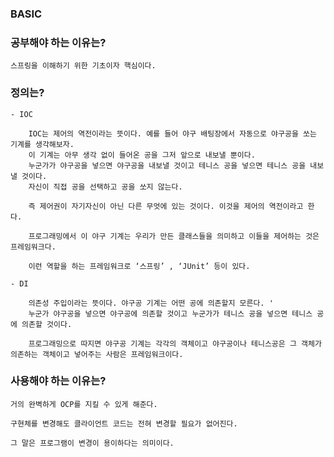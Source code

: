 ### BASIC

### 공부해야 하는 이유는?
    
    스프링을 이해하기 위한 기초이자 핵심이다.
    
### 정의는?
    - IOC
        
        IOC는 제어의 역전이라는 뜻이다. 예를 들어 야구 배팅장에서 자동으로 야구공을 쏘는 기계를 생각해보자. 
        이 기계는 아무 생각 없이 들어온 공을 그저 앞으로 내보낼 뿐이다. 
        누군가가 야구공을 넣으면 야구공을 내보낼 것이고 테니스 공을 넣으면 테니스 공을 내보낼 것이다. 
        자신이 직접 공을 선택하고 공을 쏘지 않는다.
        
        즉 제어권이 자기자신이 아닌 다른 무엇에 있는 것이다. 이것을 제어의 역전이라고 한다.
        
        프로그래밍에서 이 야구 기계는 우리가 만든 클래스들을 의미하고 이들을 제어하는 것은 프레임워크다.
        
        이런 역할을 하는 프레임워크로 ‘스프링’ , ‘JUnit’ 등이 있다.
        
    - DI
        
        의존성 주입이라는 뜻이다. 야구공 기계는 어떤 공에 의존할지 모른다. '
        누군가 야구공을 넣으면 야구공에 의존할 것이고 누군가가 테니스 공을 넣으면 테니스 공에 의존할 것이다.
        
        프로그래밍으로 따지면 야구공 기계는 각각의 객체이고 야구공이나 테니스공은 그 객체가 의존하는 객체이고 넣어주는 사람은 프레임워크이다.
        
### 사용해야 하는 이유는?
    
    거의 완벽하게 OCP를 지킬 수 있게 해준다.
    
    구현체를 변경해도 클라이언트 코드는 전혀 변경할 필요가 없어진다.
    
    그 말은 프로그램이 변경이 용이하다는 의미이다.
    